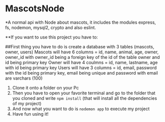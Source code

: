 # MascotsNode

*A normal api with Node about mascots, it includes the modules express, fs, nodemon, mysql2, crypto and also eslint. 

**If you want to use this project you have to:

##First thing you have to do is create a database with 3 tables (mascots, owner, users)
Mascots will have 6 columns = id, name, animal, age, owner, owner_id with owner_id being a foreign key of the id of the table owner and id being primary key
Owner will have 4 coulmns = id, name, lastname, age with id being primary key
Users will have 3 columns = id, email, password with the id being primary key, email being unique and password with email are varchars (100)

1. Clone it onto a folder on your Pc
2. Then you have to open your favorite terminal and go to the folder that you cloned and write `npm install` (that will install all the dependencies of my project)
3. And now what you want to do is `nodemon app` to execute my project
4. Have fun using it!
